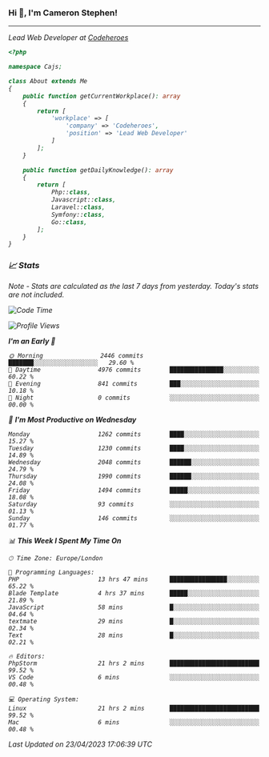 ### Hi 👋, I'm Cameron Stephen!
<hr>
<p><em>Lead Web Developer at <a href="https://codeheroes.co.uk">Codeheroes</a></p>


```php
<?php

namespace Cajs;

class About extends Me
{
    public function getCurrentWorkplace(): array
    {
        return [
            'workplace' => [
                'company' => 'Codeheroes',
                'position' => 'Lead Web Developer'
            ]
        ];
    }

    public function getDailyKnowledge(): array
    {
        return [
            Php::class,
            Javascript::class,
            Laravel::class,
            Symfony::class,
            Go::class,
        ];
    }
}
```

### 📈 Stats
<p><em>Note - Stats are calculated as the last 7 days from yesterday. Today's stats are not included.</em></p>


<!--START_SECTION:waka-->
![Code Time](http://img.shields.io/badge/Code%20Time-3%2C332%20hrs%2049%20mins-blue)

![Profile Views](http://img.shields.io/badge/Profile%20Views-0-blue)

**I'm an Early 🐤** 

```text
🌞 Morning                2446 commits        ███████░░░░░░░░░░░░░░░░░░   29.60 % 
🌆 Daytime                4976 commits        ███████████████░░░░░░░░░░   60.22 % 
🌃 Evening                841 commits         ███░░░░░░░░░░░░░░░░░░░░░░   10.18 % 
🌙 Night                  0 commits           ░░░░░░░░░░░░░░░░░░░░░░░░░   00.00 % 
```
📅 **I'm Most Productive on Wednesday** 

```text
Monday                   1262 commits        ████░░░░░░░░░░░░░░░░░░░░░   15.27 % 
Tuesday                  1230 commits        ████░░░░░░░░░░░░░░░░░░░░░   14.89 % 
Wednesday                2048 commits        ██████░░░░░░░░░░░░░░░░░░░   24.79 % 
Thursday                 1990 commits        ██████░░░░░░░░░░░░░░░░░░░   24.08 % 
Friday                   1494 commits        █████░░░░░░░░░░░░░░░░░░░░   18.08 % 
Saturday                 93 commits          ░░░░░░░░░░░░░░░░░░░░░░░░░   01.13 % 
Sunday                   146 commits         ░░░░░░░░░░░░░░░░░░░░░░░░░   01.77 % 
```


📊 **This Week I Spent My Time On** 

```text
🕑︎ Time Zone: Europe/London

💬 Programming Languages: 
PHP                      13 hrs 47 mins      ████████████████░░░░░░░░░   65.22 % 
Blade Template           4 hrs 37 mins       █████░░░░░░░░░░░░░░░░░░░░   21.89 % 
JavaScript               58 mins             █░░░░░░░░░░░░░░░░░░░░░░░░   04.64 % 
textmate                 29 mins             █░░░░░░░░░░░░░░░░░░░░░░░░   02.34 % 
Text                     28 mins             █░░░░░░░░░░░░░░░░░░░░░░░░   02.21 % 

🔥 Editors: 
PhpStorm                 21 hrs 2 mins       █████████████████████████   99.52 % 
VS Code                  6 mins              ░░░░░░░░░░░░░░░░░░░░░░░░░   00.48 % 

💻 Operating System: 
Linux                    21 hrs 2 mins       █████████████████████████   99.52 % 
Mac                      6 mins              ░░░░░░░░░░░░░░░░░░░░░░░░░   00.48 % 
```


 Last Updated on 23/04/2023 17:06:39 UTC
<!--END_SECTION:waka-->

